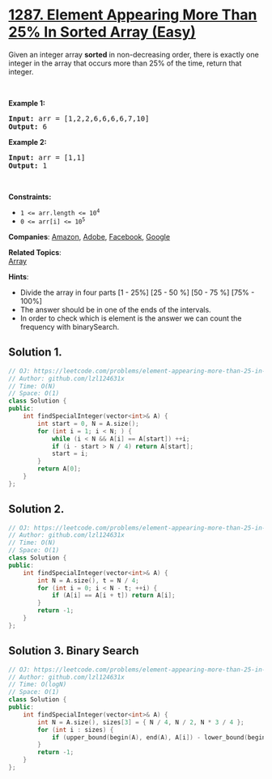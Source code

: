 # [1287. Element Appearing More Than 25% In Sorted Array (Easy)](https://leetcode.com/problems/element-appearing-more-than-25-in-sorted-array)

<p>Given an integer array <strong>sorted</strong> in non-decreasing order, there is exactly one integer in the array that occurs more than 25% of the time, return that integer.</p>

<p>&nbsp;</p>
<p><strong class="example">Example 1:</strong></p>

<pre>
<strong>Input:</strong> arr = [1,2,2,6,6,6,6,7,10]
<strong>Output:</strong> 6
</pre>

<p><strong class="example">Example 2:</strong></p>

<pre>
<strong>Input:</strong> arr = [1,1]
<strong>Output:</strong> 1
</pre>

<p>&nbsp;</p>
<p><strong>Constraints:</strong></p>

<ul>
	<li><code>1 &lt;= arr.length &lt;= 10<sup>4</sup></code></li>
	<li><code>0 &lt;= arr[i] &lt;= 10<sup>5</sup></code></li>
</ul>


**Companies**:
[Amazon](https://leetcode.com/company/amazon), [Adobe](https://leetcode.com/company/adobe), [Facebook](https://leetcode.com/company/facebook), [Google](https://leetcode.com/company/google)

**Related Topics**:  
[Array](https://leetcode.com/tag/array)

**Hints**:
* Divide the array in four parts [1 - 25%] [25 - 50 %] [50 - 75 %] [75% - 100%]
* The answer should be in one of the ends of the intervals.
* In order to check which is element is the answer we can count the frequency with binarySearch.

## Solution 1.

```cpp
// OJ: https://leetcode.com/problems/element-appearing-more-than-25-in-sorted-array/
// Author: github.com/lzl124631x
// Time: O(N)
// Space: O(1)
class Solution {
public:
    int findSpecialInteger(vector<int>& A) {
        int start = 0, N = A.size();
        for (int i = 1; i < N; ) {
            while (i < N && A[i] == A[start]) ++i;
            if (i - start > N / 4) return A[start];
            start = i;
        }
        return A[0];
    }
};
```

## Solution 2.

```cpp
// OJ: https://leetcode.com/problems/element-appearing-more-than-25-in-sorted-array/
// Author: github.com/lzl124631x
// Time: O(N)
// Space: O(1)
class Solution {
public:
    int findSpecialInteger(vector<int>& A) {
        int N = A.size(), t = N / 4;
        for (int i = 0; i < N - t; ++i) {
            if (A[i] == A[i + t]) return A[i];
        }
        return -1;
    }
};
```

## Solution 3. Binary Search

```cpp
// OJ: https://leetcode.com/problems/element-appearing-more-than-25-in-sorted-array/
// Author: github.com/lzl124631x
// Time: O(logN)
// Space: O(1)
class Solution {
public:
    int findSpecialInteger(vector<int>& A) {
        int N = A.size(), sizes[3] = { N / 4, N / 2, N * 3 / 4 };
        for (int i : sizes) {
            if (upper_bound(begin(A), end(A), A[i]) - lower_bound(begin(A), end(A), A[i]) > N / 4) return A[i];
        }
        return -1;
    }
};
```